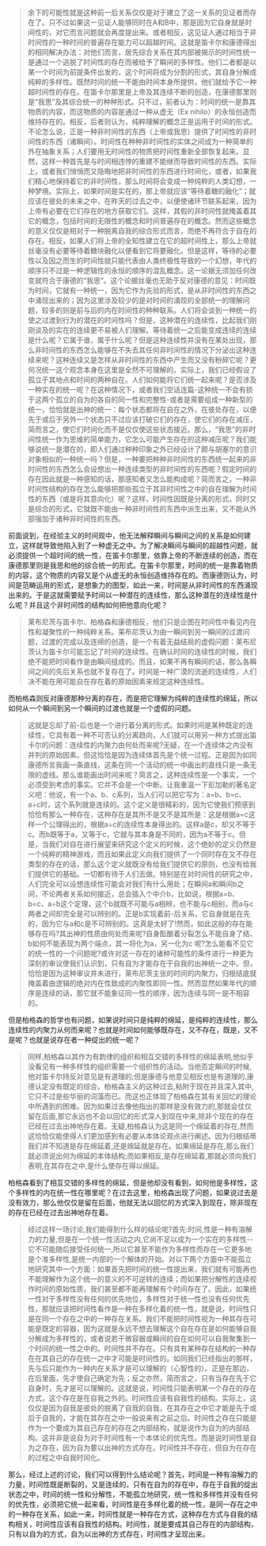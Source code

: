 <blockquote data-pid="zZ175RgO">余下的可能性就是这种前一后关系仅仅是对于建立了这一关系的见证者而存在了。只不过如果这一见证人能够同时在A和B中，那是因为它自身就是时间性的，对它而言问题就会再度提出来。或者相反，这见证人通过相当于非时间性的一种时间的普遍存在能力可以超越时间。这就是笛卡尔和康德得出的相同解决办法：对他们而言，居先综合关系在其内部被揭示的时间性统一是通过一个逃脱了时间性的存在而被给予了瞬间的多样性。他们二者都是以某一个时间为前提条件出发的，这个时间将成为分割的形式，其自身分解成纯粹的多样性。既然时间的统一不能由时间本身所提供，他们就给予它一种超时间性的存在。在笛卡尔那里是上帝及其连续不断的创造，在康德那里则是“我思”及其综合统一的种种形式。只不过，前者认为：时间的统一是靠其物质的内容，而这物质的内容是通过一种从虚无（Ex nihilo）的永恒创造而维持存在的。相反，后者则认为，纯粹理解的概念正是运用于时间的形式。不论怎么说，正是一种非时间性的东西（上帝或我思）提供了时间性的非时间性的东西（诸瞬间）。时间性在种种非时间性的实体之间成为一种简单的外在抽象关系；人们要用无时间性的物质把时间性重新全部恢复起来。显然，这样一种首先是与时间相违悖的重建不能继而导致时间性的东西。实际上，或者我们悄悄而又隐晦地把非时间性的东西进行时间化，或者，如果我们精心地保持着它的非时间性，那么时间将会变成一种纯粹的人类幻想，一种梦境。实际上，如果时间是实在的，那上帝就应该“等待着糖的融化”；就应该在彼处的未来之中，在昨天的过去之中，以便使诸环节联系起来，因为上帝有必要在它们存在的地方获取它们。这样，其假的非时间性就掩盖着其它的概念，包括时间的无限性的概念和时间普遍存在的概念。然而这些概念的意义仅仅是相对于一种脱离自我的综合形式而言，而绝不再符合于自在的存在。相反，如果人们将上帝的全知性建立在它的超时间性上，那么上帝就丝毫没有必要等待着糖块融化以便看到它将要融化。但是这样，等待的必要性以及因之而生的时间性就只能代表由人类终极性导致的一个幻想，年代的顺序只不过是一种逻辑性的永恒的顺序的混乱概念。这一论据无须加任何改变就符合于康德的“我思”。这个论据丝毫也无助于反对康德的意见：时间既为时间，它就有一种统一，因为它作为先验的形式，是从非时间性的东西之中涌现出来的；因为这里涉及较少的是对时间的涌现的全部统一的理解问题，较多的则是前与后的内在时间性的种种联系。人们将会谈到一种统一的使之过渡到行为的潜在的时间性吗？但是，这种潜在的连续性，比起我们刚刚谈及的实在的连续更不易被人们理解。等待着统一之后能变成连续的连续是什么呢？它属于谁，属于什么呢？但是这种连续性并没有在某处出现，那么非时间性的东西怎么能够在不失去其任何非时间性的情况下分泌出这种连续来呢？这种连续又是怎样从非时间性的东西中产生而又没有粉碎它呢？更何况统一这个观念本身在这里是全然不可理解的。实际上，我们已经假设了孤立于其地点和时间的两种自在。人们如何能将它们统一起来呢？是否涉及一种实在的统一呢？在这种情况下，或者我们空话连篇-这种统一不会有损于这两个孤立的自为的各自的同一性和完整性-或者是需要组成一种新型的统一，恰恰就是出神的统一：每个状态都将在自在之外，在彼处存在，以便先于或后于另外一个状态只不过应该打破它们的存在，使它们的存在减压，简而言之，使它们时间化而不是仅仅使这些状态接近。那么，“我思”的非时间性统一作为思维的简单能力，它怎么可能产生存在的这种减压呢？我们能够说统一是潜在的，即人们通过种种印象之外已经设计了颇与胡塞尔的意识对象相似的一种统一吗？但是，一种要把种种非时间性的东西统一起来的非时间性的东西怎么会设想出一种连续类型的非时间性的东西呢？假定时间的存在因此就是一种感知的话，那感知者又怎么能构成呢？简而言之，一种非时间性结构的存在怎么能够把那些孤立于其非时间性之中的自在理解为时间性的东西（或是将其意向化）呢？这样，时间性因既是分离的形式，同时又是综合的形式，它就既不能由一种非时间性的东西中派生出来，又不能从外部强加于诸种非时间性的东西。</blockquote><p data-pid="48mLhhKU">前面说到，在经验主义的时间观中，他无法解释瞬间与瞬间之间的关系是如何建立，这样就导致他陷入到了一种虚无之中。为了解决瞬间与瞬间的超越性问题，就必须提供一个超时间的统一性，在笛卡尔那里，依靠上帝的不断连续的创造，而在康德那里则是我思和他的综合统一的形式。在笛卡尔那里，时间的统一是靠着物质的内容，这个物质的内容又是个从虚无的永恒创造维持存在的。而康德则认为，时间是范畴运用的形式，是想象力的图型，如此一来，时间是从非时间性的东西涌现出来的。于是这就需要赋予时间以一种潜在的连续性，那么这种潜在的连续性是什么呢？并且这个非时间性的结构如何把他意向化呢？</p><blockquote data-pid="nPI0IV0I">莱布尼茨与笛卡尔、柏格森和康德相反，他们只是企图在时间性中看见内在性和凝聚性的一种纯粹关系。莱布尼茨认为由一瞬间到另一瞬间的过渡问题，过渡的完成以及连绵的创造，是一个有着无益结局的虚假问题：莱布尼茨认为笛卡尔可能忘记了时间的连续性。在确认时间的连续性的时候，我们绝不能把时间看作是由瞬间组成的。而且，如果不再有瞬间的话，那么各瞬间之间的先后关系也就不复存在了。时间是一种广漠的流逝的连续性，人们决不能在用可能自在存在着的原始因素来规定这种连续性。</blockquote><p data-pid="qVS6KKBs">而柏格森则反对康德那种分离的存在，而是把它理解为纯粹的连续性的绵延，所以如何从一个瞬间到另一个瞬间的过渡也就是一个虚假的问题。</p><blockquote data-pid="ifcZoF9l">这就是忘却了前-后也是一个进行着分离的形式。如果时间是某种既定的连续性，它具有着一种不可否认的分离趋向，人们就可以用另一种方式提出笛卡尔的问题：连续性的内聚力由何处而来呢?无疑，在一个连续体之内没有并列的原始因素。但这恰恰是因为连续体首先是个统一过程。正是因为如同康德所言我画一条直线，这条在同一个活动的统一中画出的直线只是一条无限的虚线。那么谁能画出时间来呢？简言之，这种连续性是一个事实，一个必须受到考虑的事实。它并不会是一个中断。让我重温一下彭加勒的著名定义吧：他说，有一个a、b、c系列，当人们可以把它写为：a=b、b=c、a÷c时，这个系列就是连续的。这个定义是很精彩的，因为它使我们预感到恰恰有那么一种存在，这种存在是其所不是又不是其所是：这是根据a=c这样一个公理得出的，根据a÷c的连续性本身得出的。这样a是c，却又不等于c。而b既等于a，又等于c，它就与其本身是不同的，因为a不等于c。但是，当我们对自在进行展望来研究这个定义的时候，这个绝妙的定义仍然是一个纯粹的精神游戏，而且如果此定义向我们提供了一个同时存在又不存在类型的存在的话，那么这个定义就既没有给我们提供它的原则，也没有给我们提供它的基础。一切都有待于人们去做。特别是在对时间性的研究之中，人们完全可以设想连续性可能会对我们有什么用处；在瞬间a和瞬间b之间，不论两者关系如何接近，总会插入个中介b，比如说，根据a=b、b=c、a÷b这个定理，这个b就既不可能与a相辨，也不能与c相别，而a与c两者之间却完全是可以辨别的。正是b实现着前-后关系，它自身就是在先的，因为它与a和c是不可辨别的。这真是太好了!然而，如此这般的存在能够存在吗?其出神的性质由何处而来呢?自身酝酿着分裂怎么不能自身了结、b如何不能表现为两个端点，其一将化为a，另一化为c 呢?怎么能看不见它的统一性的一个问题呢?或许对这一存在的诸种可能性的条件进行一种更为深刻的审议使我们认识到，只有自为才能存在于自我的出神统一之中。但，恰恰是因为这种审议并未进行，莱布尼茨主张的时间的内聚力，归根结底就掩盖着由逻辑的绝对内在性致成的内聚性即同一性。然而显然如果年代的顺序是连续的话，那它就不能象征同一性的顺序，因为连续与同一是不相容的。</blockquote><p data-pid="kNdwBFFp">但是柏格森的哲学也有问题，如果说时间只是纯粹的绵延，是纯粹的连续性，那么连续性的内聚力从何而来呢？也就是时间如何能够既存在，又不存在，既是，又不是呢？也就是说存在者一种绽出的统一呢？</p><blockquote data-pid="jDQrM2QS">同样,柏格森以其作为有韵律的组织和相互交错的多样性的绵延表明,他似乎没看见有一种多样性的组织需要一个组织性的活动。当他否定瞬间的时候,他对笛卡尔持反对意见是有道理的;但是康德与他意见相反也是有道理的,康德认定没有既定的综合。柏格森主义的这种过去,粘附于现在并且深入其中,它只不过是些华丽的词藻而已。而这也正体现了柏格森在其有关回忆的理论中所遇到的困难。因为如果过去像他指出的那样是没有效力的,那就会仗仅留在后面,那它永远也不会以回忆的形式深人到现在中来,除非个现在的存在已经在过去出神地存在着。无疑,柏格森认为这是同一个绵延着的存在,然而这恰恰仅能使得人们更加感到有必要从本体论观点进行阐述。因为归根结蒂我们并不知道是存在绵延着,还是绵延就是存在。如果绵延是存在,那么我们就必须说出何为绵延的本体结构;而如果相反,是存在绵延着,那就必须向我们表明,在其存在之中,是什么使存在得以绵延。</blockquote><p data-pid="5TAyXlpk">柏格森看到了相互交错的多样性的绵延，但是他却没有看到，如何他是多样性，这个多样性的内在统一性在哪里呢？在过去这里，柏格森出现了问题，如果说过去是没有效力，那么他仅仅是留在后面，他就无法以回忆的方式深入到现在，除非现在的存在已经在过去出神地存在着。</p><blockquote data-pid="3y3OugwZ">经过这样一场讨论,我们能得到什么样的结论呢?首先:时间,性是一种有溶解力的力量,但是在一个统一性活动之内,它尚不足以成为一个实在的多样性--它不可能随后接受任何统一,所以它甚至不能作为多样性而存在一它更多地是个准多样性,是统一内部的一个解体的开始。对以下两个方面中不能孤立地研究其中一个方面：如果首先把时间的统一性提出来，我们就有可能再也不能理解作为这个统一的意义的不可逆转的连续；而如果把分解性的连续视作时间的原始性质，我们甚至都不能再理解有个时间存在了。因此，如果统一性对于多样性没有任何的优先地位，多样性对于统一性也没有任何优先性，那就应该把时间性看作是一种在多样化着的统一性，就是说，时间性只是在同一个存在之中的一种存在关系。我们不能把时间性视为一种其存在可能是既定的容器，因为这就是永远不想去理解这个自在存在是如何能够自我分解成为多样性的，或者说若干微容器或瞬间的自在如何可以自我聚集到一个时间的统一性之中的。时间性并不存在。只有具有某种存在结构的一种存在在其自己的存在统一之中才可能是时间性的。如同我们已经指出的那样，先与后只能作为一种内在关系才是可以理解的（心智性的）。正是在那边，在后里面，先才使自己确定为先；反之亦然，简而言之，只有当存在先于它自身时，先才是可以理解的。这就是说，时间性只能表明某一个存在的存在方式，这个存在是在自我之外的。时间性应该有自我性的结构。实际上，这仅仅是因为自我是彼处的脱离了自我的自我，在其存在之中它才能是先于或后于自我的，才能在其存在之中一般说来有之前之后。时间性之存在只能是作为一个要成为其自己存在的存在之内部结构，就是说作为自为的内部结构。这并非是说自为对于时间性有一个本体论的优先性。而是说时间性是自为之存在，因为自为要以出神的方式存在。时间性并不存在，但自为在存在的过程之中自我时间化。</blockquote><p data-pid="OHrv9e2e">那么，经过上述的讨论，我们可以得到什么结论呢？首先，时间是一种有溶解力的力量，时间性既是断裂的，又是连续的，只有在自为的存在中，存在于自我的绽出状态之中，时间的统一性和分解性，不能孤立地研究，统一性和多样性并没有任何的优先性，必须把它统一起来看，时间性是在多样化着的统一性，是同一存在之中的一种存在关系，如此一来，时间性就是一种存在方式，这种存在方式与自我的结构相关，时间性应该有自我性的结构。时间性，就是要成其自己存在的内部结构，只有以自为的方式，自为以出神的方式存在，时间性才呈现出来。</p><p></p>